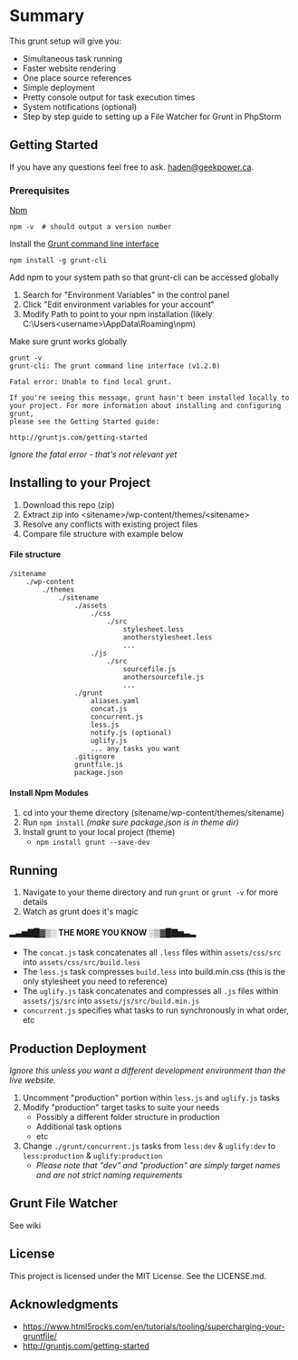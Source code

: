 # Summary

This grunt setup will give you:

- Simultaneous task running
- Faster website rendering
- One place source references
- Simple deployment
- Pretty console output for task execution times
- System notifications (optional)
- Step by step guide to setting up a File Watcher for Grunt in PhpStorm

## Getting Started

If you have any questions feel free to ask. [haden@geekpower.ca](mailto:haden@geekpower.ca).

### Prerequisites

[Npm](https://nodejs.org/en/download/)

```
npm -v  # should output a version number
```

Install the [Grunt command line interface](http://gruntjs.com/getting-started)

```
npm install -g grunt-cli
```

Add npm to your system path so that grunt-cli can be accessed globally

1. Search for "Environment Variables" in the control panel
2. Click "Edit environment variables for your account"
3. Modify Path to point to your npm installation (likely C:\Users\<username>\AppData\Roaming\npm)

Make sure grunt works globally

```
grunt -v
grunt-cli: The grunt command line interface (v1.2.0)

Fatal error: Unable to find local grunt.

If you're seeing this message, grunt hasn't been installed locally to
your project. For more information about installing and configuring grunt,
please see the Getting Started guide:

http://gruntjs.com/getting-started
```

_Ignore the fatal error - that's not relevant yet_

## Installing to your Project

1. Download this repo (zip)
2. Extract zip into \<sitename>/wp-content/themes/\<sitename>
3. Resolve any conflicts with existing project files
4. Compare file structure with example below

#### File structure

```
/sitename
    ./wp-content
        ./themes
            ./sitename
                ./assets
                    ./css
                        ./src
                            stylesheet.less
                            anotherstylesheet.less
                            ...
                    ./js
                        ./src
                            sourcefile.js
                            anothersourcefile.js
                            ...
                ./grunt
                    aliases.yaml
                    concat.js
                    concurrent.js
                    less.js
                    notify.js (optional)
                    uglify.js
                    ... any tasks you want
                .gitignore
                gruntfile.js
                package.json
```

#### Install Npm Modules
1. cd into your theme directory (sitename/wp-content/themes/sitename)
2. Run `npm install` _(make sure package.json is in theme dir)_
3. Install grunt to your local project (theme)
    * `npm install grunt --save-dev`

## Running

1. Navigate to your theme directory and run `grunt` or `grunt -v` for more details
2. Watch as grunt does it's magic

#### ▂▃▅▇█▓▒░ THE MORE YOU KNOW ░▒▓█▇▅▃▂

- The `concat.js` task concatenates all `.less` files within `assets/css/src` into `assets/css/src/build.less`
- The `less.js` task compresses `build.less` into build.min.css (this is the only stylesheet you need to reference)
- The `uglify.js` task concatenates and compresses all `.js` files within `assets/js/src` into `assets/js/src/build.min.js`
- `concurrent.js` specifies what tasks to run synchronously in what order, etc

## Production Deployment

_Ignore this unless you want a different development environment than the live website._

1. Uncomment "production" portion within `less.js` and `uglify.js` tasks
2. Modify "production" target tasks to suite your needs
    * Possibly a different folder structure in production
    * Additional task options
    * etc
3. Change `./grunt/concurrent.js` tasks from `less:dev` & `uglify:dev` to `less:production` & `uglify:production`
    * _Please note that "dev" and "production" are simply target names and are not strict naming requirements_

## Grunt File Watcher
See wiki

## License

This project is licensed under the MIT License. See the LICENSE.md.

## Acknowledgments

* https://www.html5rocks.com/en/tutorials/tooling/supercharging-your-gruntfile/
* http://gruntjs.com/getting-started
